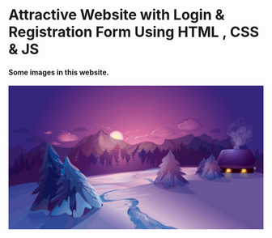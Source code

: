# Attractive Website with Login & Registration Form Using HTML , CSS & JS

#### Some images in this website.
![alt text](webimg.jpg)
